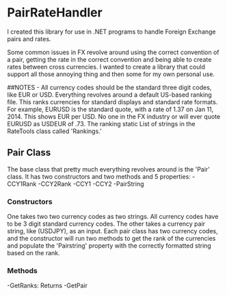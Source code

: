 PairRateHandler
===============

I created this library for use in .NET programs to handle Foreign Exchange pairs and rates.

Some common issues in FX revolve around using the correct convention of a pair, getting the rate in the correct convention
and being able to create rates between cross currencies.  I wanted to create a library that could support all those annoying thing
and then some for my own personal use.  

##NOTES - All currency codes should be the standard three digit codes, like EUR or USD.  Everything revolves around a 
default US-based ranking file.  This ranks currencies for standard displays and standard rate formats.  For example,
EURUSD is the standard quote, with a rate of 1.37 on Jan 11, 2014.  This shows EUR per USD.  No one in the FX industry or 
will ever quote EURUSD as USDEUR of .73.  The ranking static List of strings in the RateTools class called 'Rankings.'

## Pair Class
The base class that pretty much everything revolves around is the 'Pair' class.  It has 
two constructors and two methods and 5 properties:
-CCY1Rank
-CCY2Rank
-CCY1
-CCY2
-PairString

### Constructors
One takes two two currency codes as two strings.  All currency codes have to be 3 digit standard currency codes.
The other takes a currency pair string, like (USDJPY), as an input.  Each pair class has two currency codes, and 
the constructor will run two methods to get the rank of the currencies and populate the 'Pairstring' property with the 
correctly formatted string based on the rank.

### Methods
-GetRanks: Returns 
-GetPair